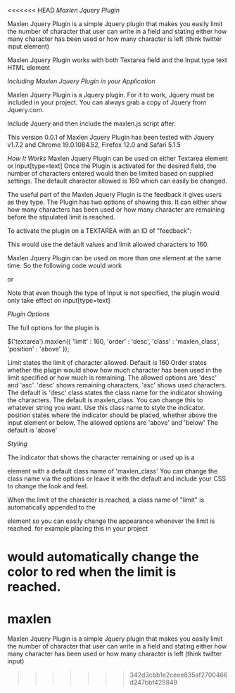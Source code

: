 <<<<<<< HEAD
*Maxlen Jquery Plugin*

Maxlen Jquery Plugin is a simple Jquery plugin that makes you easily limit the number of character that user can write in a field and stating either how many character has been used or how many character is left (think twitter input element)

Maxlen Jquery Plugin works with both Textarea field and the Input type text HTML element


*Including Maxlen Jquery Plugin in your Application*

Maxlen Jquery Plugin is a Jquery plugin. 
For it to work, Jquery must be included in your project. 
You can always grab a copy of Jquery from Jquery.com.

Include Jquery and then include the maxlen.js script after.

This version 0.0.1 of Maxlen Jquery Plugin has been tested with Jquery v1.7.2
and Chrome 19.0.1084.52, Firefox 12.0 and Safari 5.1.5

*How It Works*
Maxlen Jquery Plugin can be used on either Textarea element or Input[type=text]
Once the Plugin is activated for the desired field, the number of characters entered
would then be limited based on supplied settings. The default character allowed is 160 which can easily be changed.

The useful part of the Maxlen Jquery Plugin is the feedback it gives users as they type.
The Plugin has two options of showing this. It can either show how many characters has been used or how many character are remaining before the stipulated limit is reached.

To activate the plugin on a TEXTAREA with an ID of "feedback":

<script type='text/javascript'>
$(document).ready(function()
{
$('textarea#feedback').maxlen();

}
);
</script>

This would use the default values and limit allowed characters to 160.

Maxlen Jquery Plugin can be used on more than one element at the same time. So the following code would work

<script type='text/javascript'>
$(document).ready(function()
{
$('textarea,input').maxlen();

}
);
</script>

or

<script type='text/javascript'>
$(document).ready(function()
{
$('textarea').maxlen();
$('input').maxlen();
}
);
</script>

Note that even though the type of Input is not specified, the plugin would only take effect on input[type=text]

*Plugin Options*

The full options for the plugin is

$('textarea').maxlen({
      'limit' : 160,
      'order' : 'desc',
      'class' : 'maxlen_class',
      'position' : 'above'
    });

Limit states the limit of character allowed. Default is 160
Order states whether the plugin would show how much character has been used in the limit specified or how much is remaining.
The allowed options are 'desc' and 'asc'. 'desc' shows remaining characters, 'asc' shows used characters. The default is 'desc'
class states the class name for the indicator showing the characters. The default is maxlen_class. You can change this to whatever string you want. Use this class name to style the indicator.
position states where the indicator should be placed, whether above the input element or below. The allowed options are 'above' and 'below'
The default is 'above'

*Styling*

The indicator that shows the character remaining or used up is a <p> element with a default class name of 'maxlen_class'
You can change the class name via the options or leave it with the default and include your CSS to change the look and feel.

When the limit of the character is reached, a class name of "limit" is automatically appended to the <p> element so you can easily change the appearance whenever the limit is reached.
for example placing this in your project 

<style type="text/css">
.limit
{
color:red;
}
</style>

would automatically change the color to red when the limit is reached.
=======
maxlen
======

Maxlen Jquery Plugin is a simple Jquery plugin that makes you easily limit the number of character that user can write in a field and stating either how many character has been used or how many character is left (think twitter input)
>>>>>>> 342d3cbb1e2ceee835af2700466d247bbf429849
